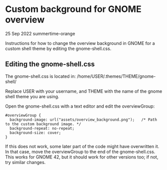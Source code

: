 # Custom background for GNOME overview

25 Sep 2022 summertime-orange

Instructions for how to change the overview background in GNOME for a custom shell theme by editing the gnome-shell.css.

## Editing the gnome-shell.css

The gnome-shell.css is located in:
/home/USER/.themes/THEME/gnome-shell/

Replace USER with your username, and THEME with the name of the gnome shell theme you are using.

Open the gnome-shell.css with a text editor and edit the overviewGroup:

```
#overviewGroup {  
  background-image: url("assets/overview_background.png");   /* Path to the custom background image. */  
  background-repeat: no-repeat;  
  background-size: cover;  
}
```

If this does not work, some later part of the code might have overwritten it. In that case, move the overviewGroup to the end of the gnome-shell.css. This works for GNOME 42, but it should work for other versions too; if not, try similar changes.

